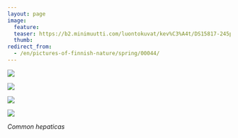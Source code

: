 ```yaml
---
layout: page
image:
  feature:
  teaser: https://b2.minimuutti.com/luontokuvat/kev%C3%A4t/DS15817-245px.jpg
  thumb:
redirect_from:
  - /en/pictures-of-finnish-nature/spring/00044/
---
```


![](https://b2.minimuutti.com/luontokuvat/kev%C3%A4t/DS15811-800px.jpg)

![](https://b2.minimuutti.com/luontokuvat/kev%C3%A4t/DS15813-800px.jpg)

![](https://b2.minimuutti.com/luontokuvat/kev%C3%A4t/DS15815-800px.jpg)

![](https://b2.minimuutti.com/luontokuvat/kev%C3%A4t/DS15817-800px.jpg)

*Common hepaticas*
